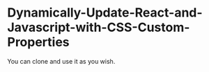 # Dynamically-Update-React-and-Javascript-with-CSS-Custom-Properties
You can clone and use it as you wish.
